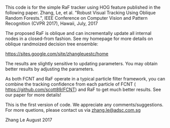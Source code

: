 This code is for the simple RaF tracker using HOG feature published in the following paper.
 Zhang, Le, et al. "Robust Visual Tracking Using Oblique Random Forests.", IEEE Conference on Computer Vision and Pattern Recognition (CVPR 2017), Hawaii, July, 2017

The proposed RaF is oblique and can incrementally update all internal nodes in a closed-from fashion. See my homepage for more details on oblique randmoized decision tree ensemble:

https://sites.google.com/site/zhangleuestc/home

The results are slightly sensitive to updating parameters. You may obtain better results by adjusting the parameters.  

As both FCNT and RaF operate in a typical particle filter framework, you can combine the tracking confidence from each particle of FCNT  ( https://github.com/scott89/FCNT) and RaF to get much better results. See our paper for more details!

This is the first version of code. We appreciate any comments/suggestions. For more quetions, please contact us via zhang.le@adsc.com.sg
	
Zhang Le
August 2017
